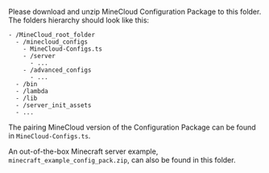 Please download and unzip MineCloud Configuration Package to this folder.  
The folders hierarchy should look like this:  
```
- /MineCloud_root_folder
  - /minecloud_configs
    - MineCloud-Configs.ts
    - /server
      - ...
    - /advanced_configs
      - ...
  - /bin
  - /lambda
  - /lib
  - /server_init_assets
  - ...
```
The pairing MineCloud version of the Configuration Package can be found in `MineCloud-Configs.ts`.

An out-of-the-box Minecraft server example,  `minecraft_example_config_pack.zip`, can also be found in this folder. 